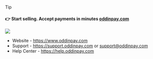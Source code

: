 > [!TIP]
> #### 👉 Start selling. Accept payments in minutes [oddinpay.com](https://oddinpay.com)
![](https://cdn.oddinpay.com/oddinpay.webp)


- Website - https://www.oddinpay.com
- Support - https://support.oddinpay.com or support@oddinpay.com
- Help Center    - https://help.oddinpay.com
